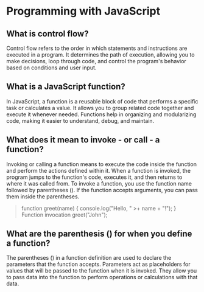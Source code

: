 # Programming with JavaScript

## What is control flow?

Control flow refers to the order in which statements and instructions are executed in a program. It determines the path of execution, allowing you to make decisions, loop through code, and control the program's behavior based on conditions and user input.

## What is a JavaScript function?

In JavaScript, a function is a reusable block of code that performs a specific task or calculates a value. It allows you to group related code together and execute it whenever needed. Functions help in organizing and modularizing code, making it easier to understand, debug, and maintain.

## What does it mean to invoke - or call - a function?

Invoking or calling a function means to execute the code inside the function and perform the actions defined within it. When a function is invoked, the program jumps to the function's code, executes it, and then returns to where it was called from. To invoke a function, you use the function name followed by parentheses (). If the function accepts arguments, you can pass them inside the parentheses.

> function greet(name) {
  >console.log("Hello, " >+ name + "!");
}
> Function invocation
> greet("John");

## What are the parenthesis () for when you define a function?

The parentheses () in a function definition are used to declare the parameters that the function accepts. Parameters act as placeholders for values that will be passed to the function when it is invoked. They allow you to pass data into the function to perform operations or calculations with that data.
